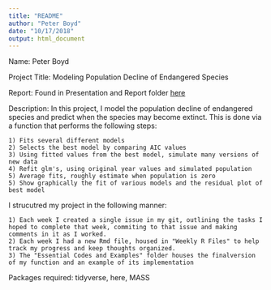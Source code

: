 ```yaml
---
title: "README"
author: "Peter Boyd"
date: "10/17/2018"
output: html_document
---
```


Name: Peter Boyd

Project Title: Modeling Population Decline of Endangered Species

Report: Found in Presentation and Report folder  [here](https://github.com/ST541-Fall2018/boydpe-project-populationdecline/blob/master/Presentation%20and%20Report/Modeling_Population_Decline_Report.pdf)

Description: In this project, I model the population decline of endangered species and predict when the species may become extinct. This is done via a function that performs the following steps:
    
    1) Fits several different models
    2) Selects the best model by comparing AIC values
    3) Using fitted values from the best model, simulate many versions of new data
    4) Refit glm's, using original year values and simulated population
    5) Average fits, roughly estimate when population is zero
    5) Show graphically the fit of various models and the residual plot of best model
    
I strucutred my project in the following manner:

    1) Each week I created a single issue in my git, outlining the tasks I hoped to complete that week, commiting to that issue and making comments in it as I worked. 
    2) Each week I had a new Rmd file, housed in "Weekly R Files" to help track my progress and keep thoughts organized. 
    3) The "Essential Codes and Examples" folder houses the finalversion of my function and an example of its implementation
    
Packages required: tidyverse, here, MASS


    